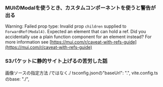 ### MUIのModalを使うとき、カスタムコンポーネントを使うと警告が出る
Warning: Failed prop type: Invalid prop `children` supplied to `ForwardRef(Modal4)`. Expected an element that can hold a ref. Did you accidentally use a plain function component for an element instead? For more information see [https://mui.com/r/caveat-with-refs-guide](https://mui.com/r/caveat-with-refs-guide)

### S3バケットに静的サイト上げるの苦労した話
画像ソースの指定方法
/ではなく./
tsconfig.jsonの"baseUrl": ".",
vite.config.tsのbase: "./",